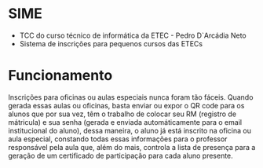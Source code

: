 # SIME
- TCC do curso técnico de informática da ETEC - Pedro D`Arcádia Neto
- Sistema de inscrições para pequenos cursos das ETECs

# Funcionamento
Inscrições para oficinas ou aulas especiais nunca foram tão fáceis. Quando gerada essas aulas ou oficinas, basta enviar ou expor o QR code para os alunos que por sua vez, têm o trabalho de colocar seu RM (registro de mátricula) e sua senha (gerada e enviada automáticamente para o email institucional do aluno), dessa maneira, o aluno já está inscrito na oficina ou aula especial, constando todas essas informações para o professor responsável pela aula que, além do mais, controla a lista de presença para a geração de um certificado de participação para cada aluno presente.

